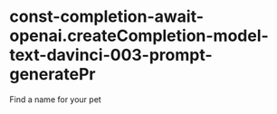 # const-completion-await-openai.createCompletion-model-text-davinci-003-prompt-generatePr
Find a name for your pet
